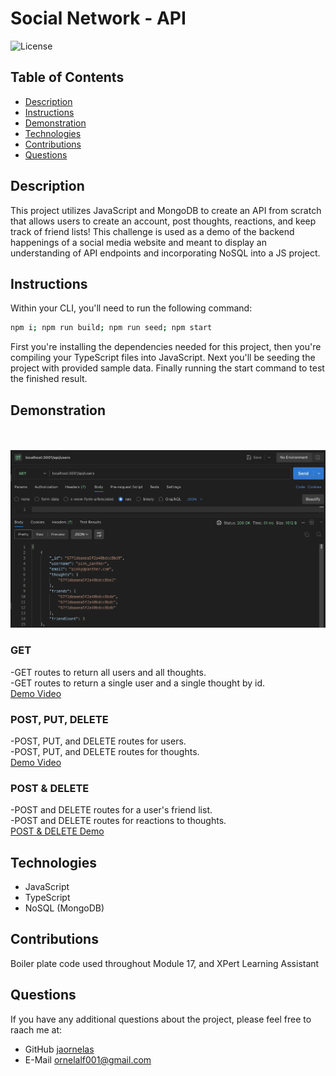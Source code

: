 # Social Network - API
![License](https://img.shields.io/badge/License-MIT-blue.svg)

## Table of Contents

- [Description](#description)
- [Instructions](#instructions)
- [Demonstration](#demonstration)
- [Technologies](#technologies)
- [Contributions](#contributions)
- [Questions](#questions)


## Description
This project utilizes JavaScript and MongoDB to create an API from scratch that allows users to create an account, post thoughts, reactions, and keep track of friend lists! This challenge is used as a demo of the backend happenings of a social media website and meant to display an understanding of API endpoints and incorporating NoSQL into a JS project.


## Instructions

Within your CLI, you'll need to run the following command:

```bash
npm i; npm run build; npm run seed; npm start 
```

First you're installing the dependencies needed for this project, then you're compiling your TypeScript files into JavaScript. 
Next you'll be seeding the project with provided sample data. Finally running the start command to test the finished result. 

## Demonstration 
<br><br>
![Demonstration](./src/utils/img/demo.png)


### GET

-GET routes to return all users and all thoughts.<br>
-GET routes to return a single user and a single thought by id. <br>
[Demo Video]('https://drive.google.com/file/d/18mcWz8feD2mvZ71lh-NSs4r8sRUmY0IO/view')

### POST, PUT, DELETE

-POST, PUT, and DELETE routes for users. <br>
-POST, PUT, and DELETE routes for thoughts. <br>
[Demo Video]('https://drive.google.com/file/d/1PItudhV09Wsi0qrH6pG4vOQXHxPCwn_M/view')


### POST & DELETE

-POST and DELETE routes for a user's friend list. <br>
-POST and DELETE routes for reactions to thoughts. <br>
[POST & DELETE Demo]('#')


## Technologies
* JavaScript
* TypeScript
* NoSQL (MongoDB)

## Contributions
Boiler plate code used throughout Module 17, and XPert Learning Assistant

## Questions 
If you have any additional questions about the project, please feel free to raach me at: 
- GitHub [jaornelas](https://github.com/jaornelas)
- E-Mail [ornelalf001@gmail.com](mailto:ornelalf001@gmail.com)








